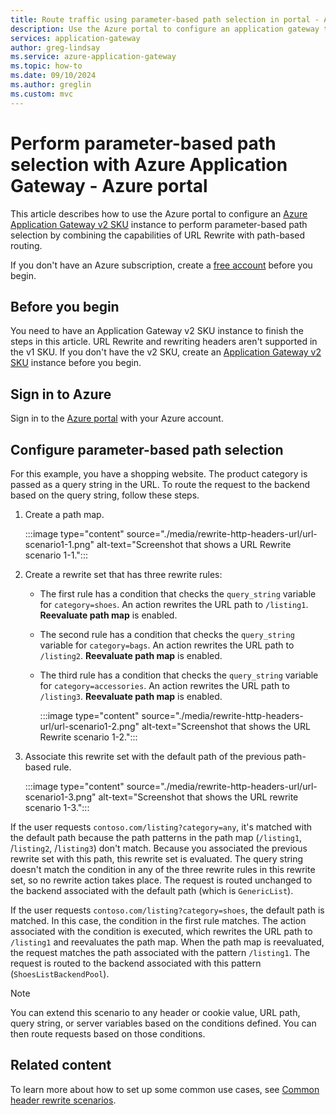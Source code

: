 ```yaml
---
title: Route traffic using parameter-based path selection in portal - Azure Application Gateway
description: Use the Azure portal to configure an application gateway to choose the backend pool based on the value of a header, part of a URL, or a query string in the request.
services: application-gateway
author: greg-lindsay
ms.service: azure-application-gateway
ms.topic: how-to
ms.date: 09/10/2024
ms.author: greglin
ms.custom: mvc
---
```

# Perform parameter-based path selection with Azure Application Gateway - Azure portal

This article describes how to use the Azure portal to configure an [Azure Application Gateway v2 SKU](./application-gateway-autoscaling-zone-redundant.md) instance to perform parameter-based path selection by combining the capabilities of URL Rewrite with path-based routing.

If you don't have an Azure subscription, create a [free account](https://azure.microsoft.com/free/?WT.mc_id=A261C142F) before you begin.

## Before you begin

You need to have an Application Gateway v2 SKU instance to finish the steps in this article. URL Rewrite and rewriting headers aren't supported in the v1 SKU. If you don't have the v2 SKU, create an [Application Gateway v2 SKU](./tutorial-autoscale-ps.md) instance before you begin.

## Sign in to Azure

Sign in to the [Azure portal](https://portal.azure.com/) with your Azure account.

## Configure parameter-based path selection

For this example, you have a shopping website. The product category is passed as a query string in the URL. To route the request to the backend based on the query string, follow these steps.

1. Create a path map.

   :::image type="content" source="./media/rewrite-http-headers-url/url-scenario1-1.png" alt-text="Screenshot that shows a URL Rewrite scenario 1-1.":::

1. Create a rewrite set that has three rewrite rules:

   * The first rule has a condition that checks the `query_string` variable for `category=shoes`. An action rewrites the URL path to `/listing1`. **Reevaluate path map** is enabled.
   * The second rule has a condition that checks the `query_string` variable for `category=bags`. An action rewrites the URL path to `/listing2`. **Reevaluate path map** is enabled.
   * The third rule has a condition that checks the `query_string` variable for `category=accessories`. An action rewrites the URL path to `/listing3`. **Reevaluate path map** is enabled.

     :::image type="content" source="./media/rewrite-http-headers-url/url-scenario1-2.png" alt-text="Screenshot that shows the URL Rewrite scenario 1-2.":::

1. Associate this rewrite set with the default path of the previous path-based rule.

   :::image type="content" source="./media/rewrite-http-headers-url/url-scenario1-3.png" alt-text="Screenshot that shows the URL rewrite scenario 1-3.":::

If the user requests `contoso.com/listing?category=any`, it's matched with the default path because the path patterns in the path map (`/listing1`, /`listing2`, /`listing3`) don't match. Because you associated the previous rewrite set with this path, this rewrite set is evaluated. The query string doesn't match the condition in any of the three rewrite rules in this rewrite set, so no rewrite action takes place. The request is routed unchanged to the backend associated with the default path (which is `GenericList`).

If the user requests `contoso.com/listing?category=shoes`, the default path is matched. In this case, the condition in the first rule matches. The action associated with the condition is executed, which rewrites the URL path to `/listing1` and reevaluates the path map. When the path map is reevaluated, the request matches the path associated with the pattern `/listing1`. The request is routed to the backend associated with this pattern (`ShoesListBackendPool`).

> [!NOTE]
> You can extend this scenario to any header or cookie value, URL path, query string, or server variables based on the conditions defined. You can then route requests based on those conditions.

## Related content

To learn more about how to set up some common use cases, see [Common header rewrite scenarios](./rewrite-http-headers-url.md).